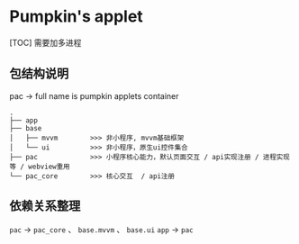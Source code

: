 # Pumpkin's applet

[TOC]
需要加多进程

## 包结构说明

pac -> full name is pumpkin applets container

```
.
├── app
├── base
│   ├── mvvm        >>> 非小程序, mvvm基础框架
│   └── ui          >>> 非小程序，原生ui控件集合
├── pac             >>> 小程序核心能力，默认页面交互 / api实现注册 / 进程实现等 / webview重用
└── pac_core        >>> 核心交互  / api注册 
```

## 依赖关系整理

`pac` -> `pac_core` 、 `base.mvvm` 、 `base.ui` 
`app` -> `pac`

